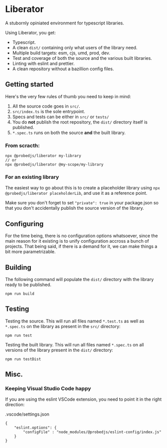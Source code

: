 # Liberator

A stubornly opiniated environment for typescript libraries. 

Using Liberator, you get:
- Typescript.
- A clean `dist/` containing only what users of the library need. 
- Multiple build targets: esm, cjs, umd, prod, dev.
- Test and coverage of both the source and the various built libraries.
- Linting with eslint and prettier.
- A clean repository without a bazillion config files.

## Getting started

Here's the very few rules of thumb you need to keep in mind:

1. All the source code goes in `src/`.
2. `src/index.ts` is the sole entrypoint.
3. Specs and tests can be either in `src/` or `tests/`
4. You do **not** publish the root repository, the `dist/` directory itself is published.
5. `*.spec.ts` runs on both the source **and** the built library. 

### From scracth:
```
npx @probedjs/liberator my-library
// or
npx @probedjs/liberator @my-scope/my-library
```

### For an existing library

The easiest way to go about this is to create a placeholder library using `npx @probedjs/liberator placeholderLib`, and use it as a reference point.

Make sure you don't forget to set `"private": true` in your package.json so that you don't accidentally publish the source version of the library.

## Configuring

For the time being, there is no configuration options whatsoever, since the main reason for it existing is to unify configuration accross a bunch of projects.
That being said, if there is a demand for it, we can make things a bit more parametrizable.

## Building

The following command will populate the `dist/` directory with the library ready to be published.
```
npm run build
```

## Testing

Testing the source. This will run all files named `*.test.ts` as well as `*.spec.ts` on the library as present in the `src/` directory:
```
npm run test
```

Testing the built library. This will run all files named `*.spec.ts` on all versions of the library present in the `dist/` directory:
```
npm run testDist
```

## Misc.

### Keeping Visual Studio Code happy

If you are using the eslint VSCode extension, you need to point it in the right direction:

.vscode/settings.json
```
{
    "eslint.options": {
        "configFile" : "node_modules/@probedjs/eslint-config/index.js"
    }
}
```

